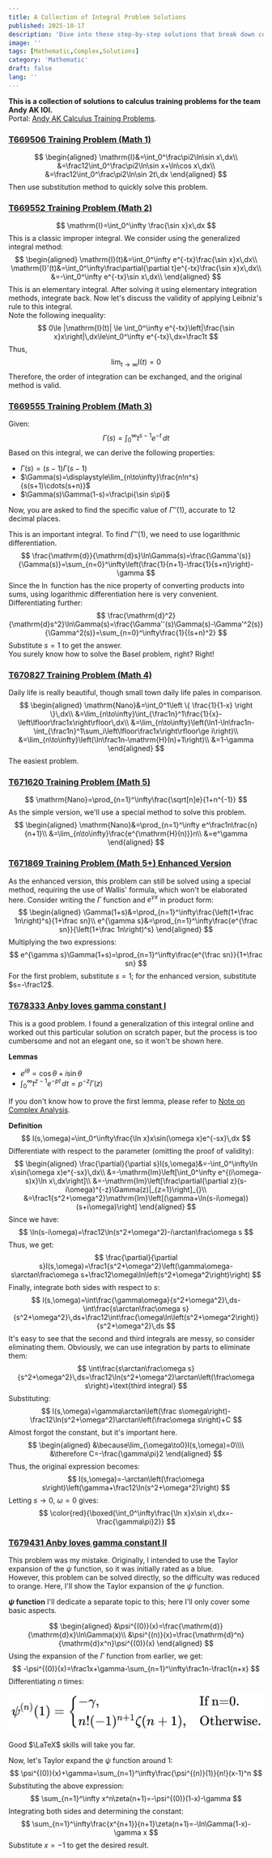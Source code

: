 ```yaml
---
title: A Collection of Integral Problem Solutions
published: 2025-10-17
description: 'Dive into these step-by-step solutions that break down complex problems into manageable steps. Learn essential techniques and tricks to master integration and boost your calculus skills!'
image: ''
tags: [Mathematic,Complex,Solutions]
category: 'Mathematic'
draft: false 
lang: ''
---
```

**This is a collection of solutions to calculus training problems for the team Andy AK IOI.**  
Portal: [Andy AK Calculus Training Problems](https://www.luogu.com.cn/training/855627).

### [T669506 Training Problem (Math 1)](https://www.luogu.com.cn/problem/T669506)
$$
\begin{aligned}
\mathrm{I}&=\int_0^\frac\pi2\ln\sin x\,dx\\
&=\frac12\int_0^\frac\pi2\ln\sin x+\ln\cos x\,dx\\
&=\frac12\int_0^\frac\pi2\ln\sin 2t\,dx
\end{aligned}
$$
Then use substitution method to quickly solve this problem.

### [T669552 Training Problem (Math 2)](https://www.luogu.com.cn/problem/T669552)
$$
\mathrm{I}=\int_0^\infty \frac{\sin x}x\,dx
$$
This is a classic improper integral. We consider using the generalized integral method:
$$
\begin{aligned}
\mathrm{I}(t)&=\int_0^\infty e^{-tx}\frac{\sin x}x\,dx\\
\mathrm{I}'(t)&=\int_0^\infty\frac\partial{\partial  t}e^{-tx}\frac{\sin x}x\,dx\\
&=-\int_0^\infty e^{-tx}\sin x\,dx\\
\end{aligned}
$$
This is an elementary integral. After solving it using elementary integration methods, integrate back. Now let's discuss the validity of applying Leibniz's rule to this integral.  
Note the following inequality:
$$
0\le |\mathrm{I}(t)| \le \int_0^\infty e^{-tx}\left|\frac{\sin x}x\right|\,dx\le\int_0^\infty e^{-tx}\,dx=\frac1t
$$
Thus,
$$
\lim_{t\to\infty}\mathrm{I}(t)=0
$$
Therefore, the order of integration can be exchanged, and the original method is valid.

### [T669555 Training Problem (Math 3)](https://www.luogu.com.cn/problem/T669555)
Given:
$$
\Gamma(s)=\int_0^\infty t^{s-1}e^{-t}\,dt
$$
Based on this integral, we can derive the following properties:
- $\Gamma(s)=(s-1)\Gamma(s-1)$
- $\Gamma(s)=\displaystyle\lim_{n\to\infty}\frac{n!n^s}{s(s+1)\cdots(s+n)}$
- $\Gamma(s)\Gamma(1-s)=\frac\pi{\sin s\pi}$

Now, you are asked to find the specific value of $\Gamma''(1)$, accurate to 12 decimal places.  

This is an important integral. To find $\Gamma''(1)$, we need to use logarithmic differentiation.
$$
\frac{\mathrm{d}}{\mathrm{d}s}\ln\Gamma(s)=\frac{\Gamma'(s)}{\Gamma(s)}=\sum_{n=0}^\infty\left(\frac{1}{n+1}-\frac{1}{s+n}\right)-\gamma
$$
Since the $\ln$ function has the nice property of converting products into sums, using logarithmic differentiation here is very convenient.  
Differentiating further:
$$
\frac{\mathrm{d}^2}{\mathrm{d}s^2}\ln\Gamma(s)=\frac{\Gamma''(s)\Gamma(s)-\Gamma'^2(s)}{\Gamma^2(s)}=\sum_{n=0}^\infty\frac{1}{(s+n)^2}
$$
Substitute $s=1$ to get the answer.  
You surely know how to solve the Basel problem, right? Right!

### [T670827 Training Problem (Math 4)](https://www.luogu.com.cn/problem/T670827)
Daily life is really beautiful, though small town daily life pales in comparison.
$$
\begin{aligned}
\mathrm{Nano}&=\int_0^1\left \{ \frac{1}{1-x} \right \}\,dx\\
&=\lim_{n\to\infty}\int_{\frac1n}^1\frac{1}{x}-\left\lfloor\frac1x\right\rfloor\,dx\\
&=\lim_{n\to\infty}\left(\ln1-\ln\frac1n-\int_{\frac1n}^1\sum_i\left\lfloor\frac1x\right\rfloor\ge i\right)\\
&=\lim_{n\to\infty}\left(\ln\frac1n-\mathrm{H}(n)+1\right)\\
&=1-\gamma
\end{aligned}
$$
The easiest problem.

### [T671620 Training Problem (Math 5)](https://www.luogu.com.cn/problem/T671620)
$$
\mathrm{Nano}=\prod_{n=1}^\infty\frac{\sqrt[n]e}{1+n^{-1}}
$$
As the simple version, we'll use a special method to solve this problem.
$$
\begin{aligned}
\mathrm{Nano}&=\prod_{n=1}^\infty e^\frac1n\frac{n}{n+1}\\
&=\lim_{n\to\infty}\frac{e^{\mathrm{H}(n)}}n\\
&=e^\gamma
\end{aligned}
$$

### [T671869 Training Problem (Math 5+) Enhanced Version](https://www.luogu.com.cn/problem/T671869)
As the enhanced version, this problem can still be solved using a special method, requiring the use of Wallis' formula, which won't be elaborated here.
Consider writing the $\Gamma$ function and $e^{\gamma x}$ in product form:
$$
\begin{aligned}
\Gamma(1+s)&=\prod_{n=1}^\infty\frac{\left(1+\frac 1n\right)^s}{1+\frac sn}\\
e^{\gamma s}&=\prod_{n=1}^\infty\frac{e^{\frac sn}}{\left(1+\frac 1n\right)^s}
\end{aligned}
$$
Multiplying the two expressions:
$$
e^{\gamma s}\Gamma(1+s)=\prod_{n=1}^\infty\frac{e^{\frac sn}}{1+\frac sn}
$$
For the first problem, substitute $s=1$; for the enhanced version, substitute $s=-\frac12$.

### [T678333 Anby loves gamma constant I](https://www.luogu.com.cn/problem/T678333)
This is a good problem. I found a generalization of this integral online and worked out this particular solution on scratch paper, but the process is too cumbersome and not an elegant one, so it won't be shown here.

**Lemmas**
- $e^{i\theta}=\cos\theta+i\sin\theta$
- $\displaystyle\int_0^\infty t^{z-1}e^{-pt}\,dt=p^{-z}\Gamma(z)$

If you don't know how to prove the first lemma, please refer to [Note on Complex Analysis](https://peakyi.github.io/posts/note/).

**Definition**
$$
I(s,\omega)=\int_0^\infty\frac{\ln x}x\sin(\omega x)e^{-sx}\,dx
$$
Differentiate with respect to the parameter (omitting the proof of validity):
$$
\begin{aligned}
\frac{\partial}{\partial s}I(s,\omega)&=-\int_0^\infty\ln x\sin(\omega x)e^{-sx}\,dx\\
&=-\mathrm{Im}\left[\int_0^\infty e^{(i\omega-s)x}\ln x\,dx\right]\\
&=-\mathrm{Im}\left[\frac\partial{\partial z}(s-i\omega)^{-z}\Gamma(z)|_{z=1}\right]_{}\\
&=\frac1{s^2+\omega^2}\mathrm{Im}\left[(\gamma+\ln(s-i\omega))(s+i\omega)\right]
\end{aligned}
$$
Since we have:
$$
\ln(s-i\omega)=\frac12\ln(s^2+\omega^2)-i\arctan\frac\omega s
$$
Thus, we get:
$$
\frac{\partial}{\partial s}I(s,\omega)=\frac1{s^2+\omega^2}\left(\gamma\omega-s\arctan\frac\omega s+\frac12\omega\ln\left(s^2+\omega^2\right)\right)
$$
Finally, integrate both sides with respect to $s$:
$$
I(s,\omega)=\int\frac{\gamma\omega}{s^2+\omega^2}\,ds-\int\frac{s\arctan\frac\omega s}{s^2+\omega^2}\,ds+\frac12\int\frac{\omega\ln\left(s^2+\omega^2\right)}{s^2+\omega^2}\,ds
$$
It's easy to see that the second and third integrals are messy, so consider eliminating them. Obviously, we can use integration by parts to eliminate them:
$$
\int\frac{s\arctan\frac\omega s}{s^2+\omega^2}\,ds=\frac12\ln(s^2+\omega^2)\arctan\left(\frac\omega s\right)+\text{third integral}
$$
Substituting:
$$
I(s,\omega)=\gamma\arctan\left(\frac s\omega\right)-\frac12\ln(s^2+\omega^2)\arctan\left(\frac\omega s\right)+C
$$
Almost forgot the constant, but it's important here.
$$
\begin{aligned}
&\because\lim_{\omega\to0}I(s,\omega)=0\\\\
&\therefore C=-\frac{\gamma\pi}2
\end{aligned}
$$
Thus, the original expression becomes:
$$
I(s,\omega)=-\arctan\left(\frac\omega s\right)\left(\gamma+\frac12\ln(s^2+\omega^2)\right)
$$
Letting $s\to 0$, $\omega=0$ gives:
$$
\color{red}{\boxed{\int_0^\infty\frac{\ln x}x\sin x\,dx=-\frac{\gamma\pi}2}}
$$

### [T679431 Anby loves gamma constant II](https://www.luogu.com.cn/problem/T679431)
This problem was my mistake. Originally, I intended to use the Taylor expansion of the $\psi$ function, so it was initially rated as a blue.  
However, this problem can be solved directly, so the difficulty was reduced to orange. Here, I'll show the Taylor expansion of the $\psi$ function.

**$\psi$ function**
I'll dedicate a separate topic to this; here I'll only cover some basic aspects.

$$
\begin{aligned}
&\psi^{(0)}(x)=\frac{\mathrm{d}}{\mathrm{d}x}\ln\Gamma(x)\\
&\psi^{(n)}(x)=\frac{\mathrm{d}^n}{\mathrm{d}x^n}\psi^{(0)}(x)
\end{aligned}
$$
Using the expansion of the $\Gamma$ function from earlier, we get:
$$
-\psi^{(0)}(x)=\frac1x+\gamma-\sum_{n=1}^\infty\frac1n-\frac1{n+x}
$$
Differentiating $n$ times:

![](./images/text.png)

Good $\LaTeX$ skills will take you far.

Now, let's Taylor expand the $\psi$ function around $1$:
$$
\psi^{(0)}(x)+\gamma=\sum_{n=1}^\infty\frac{\psi^{(n)}(1)}{n!}(x-1)^n
$$
Substituting the above expression:
$$
\sum_{n=1}^\infty x^n\zeta(n+1)=-\psi^{(0)}(1-x)-\gamma
$$
Integrating both sides and determining the constant:
$$
\sum_{n=1}^\infty\frac{x^{n+1}}{n+1}\zeta(n+1)=-\ln\Gamma(1-x)-\gamma x
$$
Substitute $x=-1$ to get the desired result.